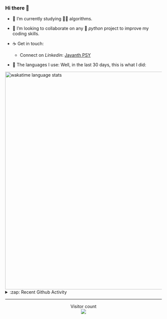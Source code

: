 ### Hi there 👋

- 🌱 I’m currently studying 🏇🏼  algorithms.

- 👯 I’m looking to collaborate on any :snake: *python* project to improve my coding skills.

- ☕ Get in touch:
  +  Connect on *Linkedin*: [Jayanth PSY](https://www.linkedin.com/in/jayanth-p-b3924812a/)

<!--- ⚡ Fun fact: *Python* is older than *C++* and *Java*. -->

- :memo: The languages I use: Well, in the last 30 days, this is what I did:

<img src="https://wakatime.com/share/@j_tesla/4d0b7d1e-6b31-4b03-accf-374d3ed5433f.png" alt="wakatime language stats" width="700"/>

<details>
  <summary>:zap: Recent Github Activity</summary>
  
<!--START_SECTION:activity-->
1. 🗣 Commented on [#18](https://github.com/kossiitkgp/kwoc-stats-api/issues/18) in [kossiitkgp/kwoc-stats-api](https://github.com/kossiitkgp/kwoc-stats-api)
2. 🗣 Commented on [#14](https://github.com/kossiitkgp/kwoc-stats-api/issues/14) in [kossiitkgp/kwoc-stats-api](https://github.com/kossiitkgp/kwoc-stats-api)
3. 💪 Opened PR [#18](https://github.com/kossiitkgp/kwoc-stats-api/pull/18) in [kossiitkgp/kwoc-stats-api](https://github.com/kossiitkgp/kwoc-stats-api)
4. 🗣 Commented on [#14](https://github.com/kossiitkgp/kwoc-stats-api/issues/14) in [kossiitkgp/kwoc-stats-api](https://github.com/kossiitkgp/kwoc-stats-api)
5. ❌ Closed PR [#14](https://github.com/kossiitkgp/kwoc-stats-api/pull/14) in [kossiitkgp/kwoc-stats-api](https://github.com/kossiitkgp/kwoc-stats-api)
<!--END_SECTION:activity-->

</details>

-----

<p align="center"> 
  Visitor count<br>
  <img src="https://profile-counter.glitch.me/j-tesla/count.svg" />
</p>












<!--
**j-tesla/j-tesla** is a ✨ _special_ ✨ repository because its `README.md` (this file) appears on your GitHub profile.

Here are some ideas to get you started:

- 🔭 I’m currently working on ...
- 🌱 I’m currently learning ...
- 👯 I’m looking to collaborate on ...
- 🤔 I’m looking for help with ...
- 💬 Ask me about ...
- 📫 How to reach me: ...
- 😄 Pronouns: ...
- ⚡ Fun fact: ...
-->

